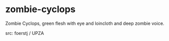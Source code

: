 # zombie-cyclops

Zombie Cyclops, green flesh with eye and loincloth and deep zombie voice.

src: foerstj / UPZA
